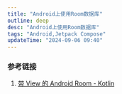 ```yaml
---
title: "Android上使用Room数据库"
outline: deep
desc: "Android上使用Room数据库"
tags: "Android,Jetpack Compose"
updateTime: "2024-09-06 09:40"
---
```



### 参考链接
1. [带 View 的 Android Room - Kotlin](https://developer.android.com/codelabs/android-room-with-a-view-kotlin?hl=zh-cn)